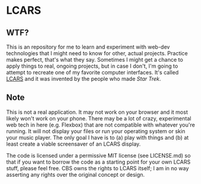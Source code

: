 # LCARS

## WTF?

This is an repository for me to learn and experiment with web-dev technologies that I might need to know for other, actual projects. Practice makes perfect, that's what they say. Sometimes I might get a chance to apply things to real, ongoing projects, but in case I don't, I'm going to attempt to recreate one of my favorite computer interfaces. It's called [LCARS](http://en.wikipedia.org/wiki/LCARS) and it was invented by the people who made _Star Trek_.

## Note

This is not a real application. It may not work on your browser and it most likely won't work on your phone. There may be a lot of crazy, experimental web tech in here (e.g. Flexbox) that are not compatible with whatever you're running. It will not display your files or run your operating system or skin your music player. The only goal I have is to (a) play with things and (b) at least create a viable screensaver of an LCARS display.

The code is licensed under a permissive MIT license (see LICENSE.md) so that if you want to borrow the code as a starting point for your own LCARS stuff, please feel free. CBS owns the rights to LCARS itself; I am in no way asserting any rights over the original concept or design.